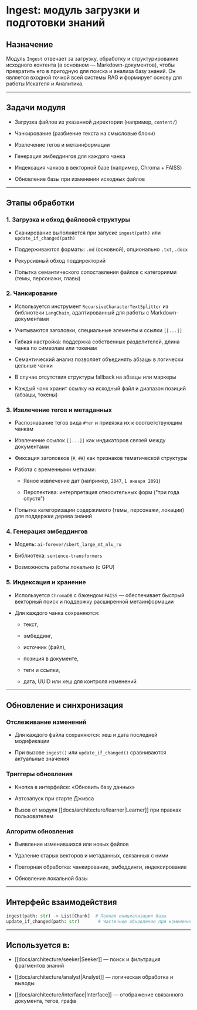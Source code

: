 # Ingest: модуль загрузки и подготовки знаний

## Назначение

Модуль `Ingest` отвечает за загрузку, обработку и структурирование исходного контента (в основном — Markdown-документов), чтобы превратить его в пригодную для поиска и анализа базу знаний. Он является входной точкой всей системы RAG и формирует основу для работы Искателя и Аналитика.

---

## Задачи модуля

- Загрузка файлов из указанной директории (например, `content/`)
    
- Чанкирование (разбиение текста на смысловые блоки)
    
- Извлечение тегов и метаинформации
    
- Генерация эмбеддингов для каждого чанка
    
- Индексация чанков в векторной базе (например, Chroma + FAISS)
    
- Обновление базы при изменении исходных файлов
    

---

## Этапы обработки

### 1. Загрузка и обход файловой структуры

- Сканирование выполняется при запуске `ingest(path)` или `update_if_changed(path)`
    
- Поддерживаются форматы: `.md` (основной), опционально `.txt`, `.docx`
    
- Рекурсивный обход поддиректорий
    
- Попытка семантического сопоставления файлов с категориями (темы, персонажи, главы)
    

### 2. Чанкирование

- Используется инструмент `RecursiveCharacterTextSplitter` из библиотеки `LangChain`, адаптированный для работы с Markdown-документами
    
- Учитываются заголовки, специальные элементы и ссылки `[[...]]`
    
- Гибкая настройка: поддержка собственных разделителей, длина чанка по символам или токенам
    
- Семантический анализ позволяет объединять абзацы в логически цельные чанки
    
- В случае отсутствия структуры fallback на абзацы или маркеры
    
- Каждый чанк хранит ссылку на исходный файл и диапазон позиций (абзацы, токены)
    

### 3. Извлечение тегов и метаданных

- Распознавание тегов вида `#тег` и привязка их к соответствующим чанкам
    
- Извлечение ссылок `[[...]]` как индикаторов связей между документами
    
- Фиксация заголовков (`#`, `##`) как признаков тематической структуры
    
- Работа с временными метками:
    
    - Явное извлечение дат (например, `2047`, `1 января 2091`)
        
    - Перспектива: интерпретация относительных форм ("три года спустя")
        
- Попытка категоризации содержимого (темы, персонажи, локации) для поддержки дерева знаний
    

### 4. Генерация эмбеддингов

- Модель: `ai-forever/sbert_large_mt_nlu_ru`
    
- Библиотека: `sentence-transformers`
    
- Возможность работы локально (с GPU)
    

### 5. Индексация и хранение

- Используется `ChromaDB` с бэкендом `FAISS` — обеспечивает быстрый векторный поиск и поддержку расширенной метаинформации
    
- Для каждого чанка сохраняются:
    
    - текст,
        
    - эмбеддинг,
        
    - источник (файл),
        
    - позиция в документе,
        
    - теги и ссылки,
        
    - дата, UUID или хеш для контроля изменений
        

---

## Обновление и синхронизация

### Отслеживание изменений

- Для каждого файла сохраняются: хеш и дата последней модификации
    
- При вызове `ingest()` или `update_if_changed()` сравниваются актуальные значения
    

### Триггеры обновления

- Кнопка в интерфейсе: «Обновить базу данных»
    
- Автозапуск при старте Дживса
    
- Вызов от модуля [[docs/architecture/learner|Learner]] при правках пользователем
    

### Алгоритм обновления

- Выявление изменившихся или новых файлов
    
- Удаление старых векторов и метаданных, связанных с ними
    
- Повторная обработка: чанкирование, эмбеддинги, индексирование
    
- Обновление локальной базы
    

---

## Интерфейс взаимодействия

```python
ingest(path: str) -> List[Chunk]  # Полная инициализация базы
update_if_changed(path: str)       # Частичное обновление при изменениях
```

---

## Используется в:

- [[docs/architecture/seeker|Seeker]] — поиск и фильтрация фрагментов знаний
    
- [[docs/architecture/analyst|Analyst]] — логическая обработка и выводы
    
- [[docs/architecture/interface|Interface]] — отображение связанного документа, тегов, графа